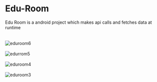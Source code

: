 # Edu-Room

Edu Room is a android project which makes api calls and fetches data at runtime
<br />
<br />
<br />
![eduroom6](https://user-images.githubusercontent.com/63390046/114768545-a5563180-9d86-11eb-80d8-c3b106d4652f.jpeg)
<br />
<br />
![edurrom5](https://user-images.githubusercontent.com/63390046/114768646-cae33b00-9d86-11eb-9fb0-edc74fc26c9a.jpeg)
<br />
<br />
![eduroom4](https://user-images.githubusercontent.com/63390046/114768709-e0f0fb80-9d86-11eb-9447-1e7a4b155304.jpeg)
<br />
<br />
![eduroom3](https://user-images.githubusercontent.com/63390046/114768830-02ea7e00-9d87-11eb-93ef-e8ba3736b11b.jpeg)
<br />

<br />

<br />
